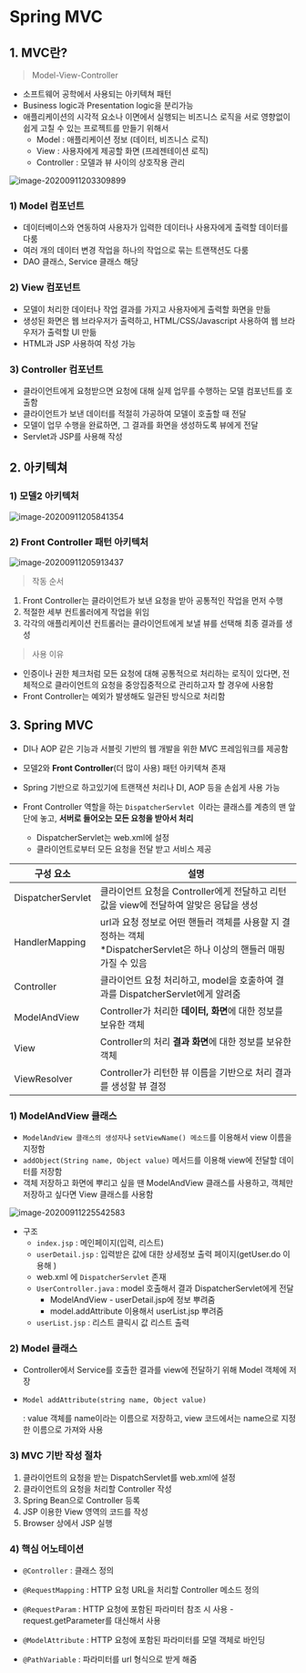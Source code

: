 # Spring MVC

## 1. MVC란?

> Model-View-Controller 

- 소프트웨어 공학에서 사용되는 아키텍쳐 패턴
- Business logic과 Presentation logic을 분리가능
- 애플리케이션의 시각적 요소나 이면에서 실행되는 비즈니스 로직을 서로 영향없이 쉽게 고칠 수 있는 프로젝트를 만들기 위해서
  - Model : 애플리케이션 정보 (데이터, 비즈니스 로직)
  - View : 사용자에게 제공할 화면 (프레젠테이션 로직)
  - Controller : 모델과 뷰 사이의 상호작용 관리

![image-20200911203309899](C:\Users\user\AppData\Roaming\Typora\typora-user-images\image-20200911203309899.png)



### 1) Model 컴포넌트

- 데이터베이스와 연동하여 사용자가 입력한 데이터나 사용자에게 출력할 데이터를 다룸
- 여러 개의 데이터 변경 작업을 하나의 작업으로 묶는 트랜잭션도 다룸
- DAO 클래스, Service 클래스 해당

### 2) View 컴포넌트

- 모델이 처리한 데이터나 작업 결과를 가지고 사용자에게 출력할 화면을 만듦
- 생성된 화면은 웹 브라우저가 출력하고, HTML/CSS/Javascript 사용하여 웹 브라우저가 출력할 UI 만듦
- HTML과 JSP 사용하여 작성 가능

### 3) Controller 컴포넌트

- 클라이언트에게 요청받으면 요청에 대해 실제 업무를 수행하는 모델 컴포넌트를 호출함
- 클라이언트가 보낸 데이터를 적절히 가공하여 모델이 호출할 때 전달
- 모델이 업무 수행을 완료하면, 그 결과를 화면을 생성하도록 뷰에게 전달
- Servlet과 JSP를 사용해 작성



## 2. 아키텍쳐

### 1) 모델2 아키텍처

![image-20200911205841354](C:\Users\user\AppData\Roaming\Typora\typora-user-images\image-20200911205841354.png)



### 2) Front Controller 패턴 아키텍처

![image-20200911205913437](C:\Users\user\AppData\Roaming\Typora\typora-user-images\image-20200911205913437.png)

> 작동 순서

1. Front Controller는 클라이언트가 보낸 요청을 받아 공통적인 작업을 먼저 수행
2. 적절한 세부 컨트롤러에게 작업을 위임
3. 각각의 애플리케이션 컨트롤러는 클라이언트에게 보낼 뷰를 선택해 최종 결과를 생성

> 사용 이유

- 인증이나 권한 체크처럼 모든 요청에 대해 공통적으로 처리하는 로직이 있다면, 전체적으로 클라이언트의 요청을 중앙집중적으로 관리하고자 할 경우에 사용함
- Front Controller는 예외가 발생해도 일관된 방식으로 처리함



## 3. Spring MVC

- DI나 AOP 같은 기능과 서블릿 기반의 웹 개발을 위한 MVC 프레임워크를 제공함
- 모델2와 **Front Controller**(더 많이 사용) 패턴 아키텍쳐 존재
- Spring 기반으로 하고있기에 트랜잭션 처리나 DI, AOP 등을 손쉽게 사용 가능

- Front Controller 역할을 하는 `DispatcherServlet `이라는 클래스를 계층의 맨 앞단에 놓고, **서버로 들어오는 모든 요청을 받아서 처리**

  - DispatcherServlet는 web.xml에 설정
  - 클라이언트로부터 모든 요청을 전달 받고 서비스 제공

  

| 구성 요소         | 설명                                                         |
| ----------------- | ------------------------------------------------------------ |
| DispatcherServlet | 클라이언트 요청을 Controller에게 전달하고 리턴값을 view에 전달하여 알맞은 응답을 생성 |
| HandlerMapping    | url과 요청 정보로 어떤 핸들러 객체를 사용할 지 결정하는 객체<br />\*DispatcherServlet은 하나 이상의 핸들러 매핑 가질 수 있음 |
| Controller        | 클라이언트 요청 처리하고, model을 호출하여 결과를 DispatcherServlet에게 알려줌 |
| ModelAndView      | Controller가 처리한 **데이터, 화면**에 대한 정보를 보유한 객체 |
| View              | Controller의 처리 **결과 화면**에 대한 정보를 보유한 객체    |
| ViewResolver      | Controller가 리턴한 뷰 이름을 기반으로 처리 결과를 생성할 뷰 결정 |



### 1) ModelAndView 클래스

- `ModelAndView 클래스의 생성자`나 `setViewName() 메소드`를 이용해서 view 이름을 지정함
- `addObject(String name, Object value)` 메서드를 이용해 view에 전달할 데이터를 저장함
- 객체 저장하고 화면에 뿌리고 싶을 땐 ModelAndView 클래스를 사용하고, 객체만 저장하고 싶다면 View 클래스를 사용함

![image-20200911225542583](C:\Users\user\AppData\Roaming\Typora\typora-user-images\image-20200911225542583.png)

- 구조
  - `index.jsp` : 메인페이지(입력, 리스트)
  - `userDetail.jsp` : 입력받은 값에 대한 상세정보 출력 페이지(getUser.do 이용해 )
  - web.xml 에 `DispatcherServlet` 존재
  - `UserController.java` : model 호출해서 결과 DispatcherServlet에게 전달
    - ModelAndView - userDetail.jsp에 정보 뿌려줌
    - model.addAttribute 이용해서 userList.jsp 뿌려줌
  - `userList.jsp` : 리스트 클릭시 값 리스트 출력



### 2) Model 클래스

- Controller에서 Service를 호출한 결과를 view에 전달하기 위해 Model 객체에 저장

- `Model addAttribute(string name, Object value)`

  : value 객체를 name이라는 이름으로 저장하고, view 코드에서는 name으로 지정한 이름으로 가져와 사용



### 3) MVC 기반 작성 절차

1. 클라이언트의 요청을 받는 DispatchServlet를 web.xml에 설정
2. 클라이언트의 요청을 처리할 Controller 작성
3. Spring Bean으로 Controller 등록
4. JSP 이용한 View 영역의 코드를 작성
5. Browser 상에서 JSP 실행



### 4) 핵심 어노테이션

- `@Controller`  : 클래스 정의
- `@RequestMapping`  : HTTP 요청 URL을 처리할 Controller 메소드 정의
- `@RequestParam`  : HTTP 요청에 포함된 파라미터 참조 시 사용
  \- request.getParameter를 대신해서 사용 

- `@ModelAttribute`  : HTTP 요청에 포함된 파라미터를 모델 객체로 바인딩
- `@PathVariable`  : 파라미터를 url 형식으로 받게 해줌